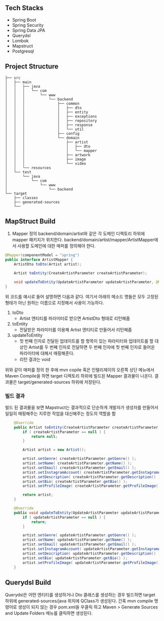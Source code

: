 ## Tech Stacks

- Spring Boot
- Spring Security
- Spring Data JPA
- Querydsl
- Lombok
- Mapstruct
- Postgresql

## Project Structure
```text
├── src
│   ├── main
│   │   ├── java
│   │   │   └── com
│   │   │       └── www
│   │   │           └── backend
│   │   │               ├── common
│   │   │               │   ├── dto
│   │   │               │   ├── entity
│   │   │               │   ├── exceptions
│   │   │               │   ├── repository
│   │   │               │   ├── response
│   │   │               │   └── util
│   │   │               ├── config
│   │   │               └── domain
│   │   │                   ├── artist
│   │   │                   │   ├── dto
│   │   │                   │   └── mapper
│   │   │                   ├── artwork
│   │   │                   ├── image
│   │   │                   └── video
│   │   └── resources
│   └── test
│       └── java
│           └── com
│               └── www
│                   └── backend
└── target
    ├── classes
    ├── generated-sources
    └──
```

## MapStruct Build
1. Mapper 정의
   backend/domain/artist와 같은 각 도메인 디렉토리 하위에 mapper 패키지가 위치한다.
   backend/domain/artist/mapper/ArtistMapper에서 사용할 도메인에 대한 매퍼를 정의해야 한다.

```java
@Mapper(componentModel = "spring")
public interface ArtistMapper {
    ArtistDto toDto(Artist artist);

    Artist toEntity(CreateArtistParameter createArtistParameter);

    void updateToEntity(UpdateArtistParameter updateArtistParameter, @MappingTarget Artist artist);
}
```
위 코드를 예시로 들어 설명하면 다음과 같다.
여기서 아래의 메소드 명들은 모두 고정된 형태가 아닌 원하는 이름으로 지정해서 사용이 가능하다.
1. toDto
    - Artist 엔티티를 파라미터로 받으면 ArtistDto 형태로 리턴해줌
2. toEntity
    - 전달받은 파라미터를 이용해 Artist 엔티티로 만들어서 리턴해줌
3. updateToEntity
    - 첫 번째 인자로 전달된 업데이트를 할 항목이 있는 파라미터와 업데이트를 할 대상인 Artist를 두 번째 인자로 전달하면 두 번째 인자에 첫 번째 인자로 들어온 파라미터에 대해서 매핑해준다.
    - 리턴 결과는 void

위와 같이 매퍼를 정의 한 후에 mvn copile 혹은 인텔리제이의 오른쪽 상단 메뉴에서 Maven Compile을 하면 target 디렉토리 하위에 빌드된 Mapper 결과물이 나온다.
결과물은 target/generated-sources 하위에 저장된다.

### 빌드 결과
빌드 된 결과물을 보면 Mapstruct는 결과적으로 단순하게 개발자가 생성자를 만들어서 일일히 매핑해주는 지루한 작업을 대신해주는 정도의 역할을 함
```java
    @Override
    public Artist toEntity(CreateArtistParameter createArtistParameter) {
        if ( createArtistParameter == null ) {
            return null;
        }

        Artist artist = new Artist();

        artist.setGenre( createArtistParameter.getGenre() );
        artist.setName( createArtistParameter.getName() );
        artist.setEmail( createArtistParameter.getEmail() );
        artist.setInstagramAccount( createArtistParameter.getInstagramAccount() );
        artist.setDescription( createArtistParameter.getDescription() );
        artist.setBio( createArtistParameter.getBio() );
        artist.setProfileImage( createArtistParameter.getProfileImage() );

        return artist;
    }

    @Override
    public void updateToEntity(UpdateArtistParameter updateArtistParameter, Artist artist) {
        if ( updateArtistParameter == null ) {
            return;
        }

        artist.setGenre( updateArtistParameter.getGenre() );
        artist.setName( updateArtistParameter.getName() );
        artist.setEmail( updateArtistParameter.getEmail() );
        artist.setInstagramAccount( updateArtistParameter.getInstagramAccount() );
        artist.setDescription( updateArtistParameter.getDescription() );
        artist.setBio( updateArtistParameter.getBio() );
        artist.setProfileImage( updateArtistParameter.getProfileImage() );
    }
```

## Querydsl Build
Querydsl은 어떤 엔티티를 생성하거나 Dto 클래스를 생성하는 경우 빌드하면 target 하위에 generated-sources/java 위치에 QClass가 생성된다.
간혹 mvn compile 명령어로 생성이 되지 않는 경우 pom.xml을 우클릭 하고 Maven > Generate Sources and Update Folders 메뉴를 클릭하면 생성된다.
